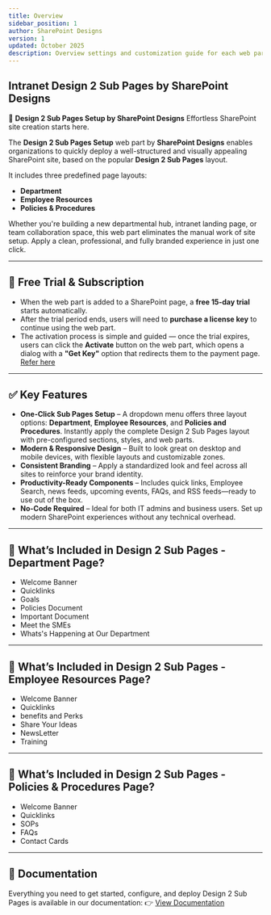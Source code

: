 ```yaml
---
title: Overview
sidebar_position: 1
author: SharePoint Designs
version: 1
updated: October 2025
description: Overview settings and customization guide for each web part.
---
```

## Intranet Design 2 Sub Pages by SharePoint Designs

🧩 **Design 2 Sub Pages Setup by SharePoint Designs**
Effortless SharePoint site creation starts here.

The **Design 2 Sub Pages Setup** web part by **SharePoint Designs** enables organizations to quickly deploy a well-structured and visually appealing SharePoint site, based on the popular **Design 2 Sub Pages** layout.

It includes three predefined page layouts:

* **Department**
* **Employee Resources**
* **Policies & Procedures**

Whether you're building a new departmental hub, intranet landing page, or team collaboration space, this web part eliminates the manual work of site setup. Apply a clean, professional, and fully branded experience in just one click.

- - -

## 🧪 Free Trial & Subscription

* When the web part is added to a SharePoint page, a **free 15-day trial** starts automatically.
* After the trial period ends, users will need to **purchase a license key** to continue using the web part.
* The activation process is simple and guided — once the trial expires, users can click the **Activate** button on the web part, which opens a dialog with a **"Get Key"** option that redirects them to the payment page. [Refer here](/documentation/docs/design-2/design-2-subpages/installation#-activating-a-license-key)

- - -

## ✅ Key Features

* **One-Click Sub Pages Setup** – A dropdown menu offers three layout options: **Department**, **Employee Resources**, and **Policies and Procedures**. Instantly apply the complete Design 2 Sub Pages layout with pre-configured sections, styles, and web parts.
* **Modern & Responsive Design** – Built to look great on desktop and mobile devices, with flexible layouts and customizable zones.
* **Consistent Branding** – Apply a standardized look and feel across all sites to reinforce your brand identity.
* **Productivity-Ready Components** – Includes quick links, Employee Search, news feeds, upcoming events, FAQs, and RSS feeds—ready to use out of the box.
* **No-Code Required** – Ideal for both IT admins and business users. Set up modern SharePoint experiences without any technical overhead.

- - -

## 🚀 What’s Included in Design 2 Sub Pages - Department Page?

* Welcome Banner
* Quicklinks
* Goals
* Policies Document
* Important Document
* Meet the SMEs
* Whats's Happening at Our Department

- - -

## 🚀 What’s Included in Design 2 Sub Pages - Employee Resources Page?

* Welcome Banner
* Quicklinks
* benefits and Perks
* Share Your Ideas
* NewsLetter
* Training

- - -

## 🚀 What’s Included in Design 2 Sub Pages - Policies & Procedures Page?

* Welcome Banner
* Quicklinks
* SOPs
* FAQs
* Contact Cards

- - -

## 📄 Documentation

Everything you need to get started, configure, and deploy Design 2 Sub Pages is available in our documentation:
👉 [View Documentation](/documentation/docs/design-2/design-2-subpages/installation)
